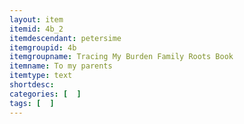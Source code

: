 ```yaml
---
layout: item
itemid: 4b_2
itemdescendant: petersime
itemgroupid: 4b
itemgroupname: Tracing My Burden Family Roots Book
itemname: To my parents
itemtype: text
shortdesc: 
categories: [  ]
tags: [  ]
---
```







